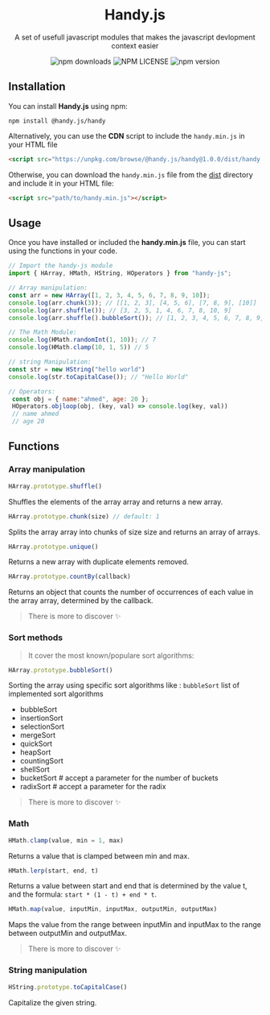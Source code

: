 <h1 align="center">Handy.js</h1>
<p align="center">A set of usefull javascript modules that makes the javascript devlopment context easier</p>
<p align="center">
<img alt="npm downloads" src="https://img.shields.io/npm/dw/@handy.js/handy?color=%2323fcba03&style=flat-square">
<img alt="NPM LICENSE" src="https://img.shields.io/npm/l/@handy.js/handy?color=k&label=license&style=flat-square">
<img alt="npm version" src="https://img.shields.io/npm/v/@handy.js/handy?color=00ffff&label=npm&style=flat-square">
</p>

## Installation

You can install **Handy.js** using npm:

```shell
npm install @handy.js/handy
```

Alternatively, you can use the **CDN** script to include the `handy.min.js` in your HTML file

```html
<script src="https://unpkg.com/browse/@handy.js/handy@1.0.0/dist/handy.min.cjs"></script>
```

Otherwise, you can download the `handy.min.js` file from the [dist](./dist/handy.min.cjs) directory and include it in your HTML file:

```html
<script src="path/to/handy.min.js"></script>
```

## Usage

Once you have installed or included the **handy.min.js** file, you can start using the functions in your code.

```javascript
// Import the handy-js module
import { HArray, HMath, HString, HOperators } from "handy-js";

// Array manipulation:
const arr = new HArray([1, 2, 3, 4, 5, 6, 7, 8, 9, 10]);
console.log(arr.chunk(3)); // [[1, 2, 3], [4, 5, 6], [7, 8, 9], [10]]
console.log(arr.shuffle()); // [3, 2, 5, 1, 4, 6, 7, 8, 10, 9]
console.log(arr.shuffle().bubbleSort()); // [1, 2, 3, 4, 5, 6, 7, 8, 9, 10]

// The Math Module:
console.log(HMath.randomInt(1, 10)); // 7
console.log(HMath.clamp(10, 1, 5)) // 5

// string Manipulation:
const str = new HString("hello world")
console.log(str.toCapitalCase()); // "Hello World"

// Operators:
 const obj = { name:"ahmed", age: 20 };
 HOperators.objloop(obj, (key, val) => console.log(key, val))
 // name ahmed
 // age 20
```

## Functions

### Array manipulation

```javascript
HArray.prototype.shuffle()
```

Shuffles the elements of the array array and returns a new array.

```javascript
HArray.prototype.chunk(size) // default: 1
```

Splits the array array into chunks of size size and returns an array of arrays.

```javascript
HArray.prototype.unique()
```

Returns a new array with duplicate elements removed.

```javascript
HArray.prototype.countBy(callback)
```

Returns an object that counts the number of occurrences of each value in the array array, determined by the callback.

> There is more to discover ✨

### Sort methods

> It cover the most known/populare sort algorithms:

```javascript
HArray.prototype.bubbleSort()
```

Sorting the array using specific sort algorithms like : `bubbleSort`
list of implemented sort algorithms

- bubbleSort
- insertionSort
- selectionSort
- mergeSort
- quickSort
- heapSort
- countingSort
- shellSort
- bucketSort # accept a parameter for the number of buckets
- radixSort # accept a parameter for the radix

> There is more to discover ✨

### Math

```javascript
HMath.clamp(value, min = 1, max)
```

Returns a value that is clamped between min and max.

```javascript
HMath.lerp(start, end, t)
```

Returns a value between start and end that is determined by the value t, and the formula: `start * (1 - t) + end * t`.

```javascript
HMath.map(value, inputMin, inputMax, outputMin, outputMax)
```

Maps the value from the range between inputMin and inputMax to the range between outputMin and outputMax.

> There is more to discover ✨

### String manipulation

```javascript
HString.prototype.toCapitalCase()
```

Capitalize the given string.
